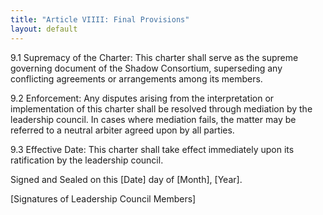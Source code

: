 ```yaml
---
title: "Article VIIII: Final Provisions"
layout: default
---
```


9.1 Supremacy of the Charter: This charter shall serve as the supreme governing document of the Shadow Consortium, superseding any conflicting agreements or arrangements among its members.

9.2 Enforcement: Any disputes arising from the interpretation or implementation of this charter shall be resolved through mediation by the leadership council. In cases where mediation fails, the matter may be referred to a neutral arbiter agreed upon by all parties.

9.3 Effective Date: This charter shall take effect immediately upon its ratification by the leadership council.

Signed and Sealed on this [Date] day of [Month], [Year].

[Signatures of Leadership Council Members]